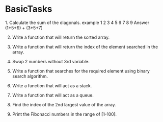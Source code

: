# BasicTasks
1․ Calculate the sum of the diagonals․
example 
  1 2 3
  4 5 6
  7 8 9
Answer (1+5+9) + (3+5+7)

2. Write a function that will return the sorted array.

3. Write a function that will return the index of the element searched in the array.
 
4. Swap 2 numbers without 3rd variable.

5. Write a function that searches for the required element using binary search algorithm.

6. Write a function that will act as a stack.

7. Write a function that will act as a queue.

8. Find the index of the 2nd largest value of the array.

9. Print the Fibonacci numbers in the range of [1-100].
